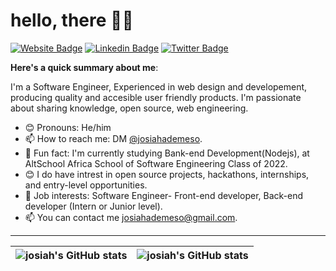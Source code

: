 # hello, there 👋🏾

[![Website Badge](https://img.shields.io/badge/-Portfolio-3B7EBF?style=for-the-badge&logo=Google-Chrome&logoColor=white&link=https://josiahsportfolio.netlify.app/)](https://josiahsportfolio.netlify.app) [![Linkedin Badge](https://img.shields.io/badge/-LinkedIn-3B7EBF?style=for-the-badge&logo=Linkedin&logoColor=red&link=https://www.linkedin.com/in/josiahademeso)](https://www.linkedin.com/in/josiahademeso) [![Twitter Badge](https://img.shields.io/badge/-@josiahademeso-3B7EBF?style=for-the-badge&logo=twitter&logoColor=white&link=https://twitter.com/josiahademeso)](https://twitter.com/josiahademeso)

**Here's a quick summary about me**:

I'm a Software Engineer, Experienced in web design and developement, producing quality and accesible user friendly products. I'm passionate about sharing knowledge, open source, web engineering.
- 😊 Pronouns: He/him
- 📫 How to reach me: DM [@josiahademeso](https://twitter.com/josiahademeso).
- 💙 Fun fact: I'm currently studying Bank-end Development(Nodejs), at AltSchool Africa School of Software Engineering Class of 2022.
- 😊 I do have  intrest in open source projects, hackathons, internships, and entry-level opportunities.
- 💼 Job interests: Software Engineer- Front-end developer, Back-end developer (Intern or Junior level).
- 📫 You can contact me josiahademeso@gmail.com.

---

| <img align="center" src="https://github-readme-stats.vercel.app/api?username=ademesojosiah&show_icons=true&include_all_commits=true&hide_border=true" alt="josiah's GitHub stats" /> | <img align="center" src="https://github-readme-stats.vercel.app/api/top-langs/?username=ademesojosiah&langs_count=8&layout=compact&hide_border=true" alt="josiah's GitHub stats" /> |
| ------------- | ------------- |
